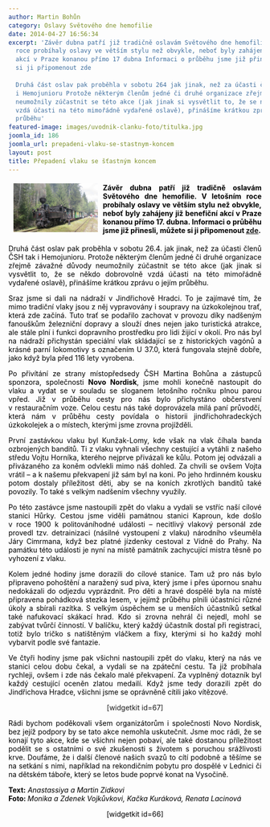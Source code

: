```yaml
---
author: Martin Bohůn
category: Oslavy Světového dne hemofilie
date: 2014-04-27 16:56:34
excerpt: 'Závěr dubna patří již tradičně oslavám Světového dne hemofilie V letošním
  roce probíhaly oslavy ve větším stylu než obvykle, neboť byly zahájeny již benefiční
  akcí v Praze konanou přímo 17 dubna Informaci o průběhu jsme již přinesli, můžete
  si ji připomenout zde

  Druhá část oslav pak proběhla v sobotu 264 jak jinak, než za účasti členů ČSH tak
  i Hemojunioru Protože některým členům jedné či druhé organizace zřejmě závažné důvody
  neumožnily zúčastnit se této akce (jak jinak si vysvětlit to, že se někdo dobrovolně
  vzdá účasti na této mimořádně vydařené oslavě), přinášíme krátkou zprávu o jejím
  průběhu'
featured-image: images/uvodnik-clanku-foto/titulka.jpg
joomla_id: 186
joomla_url: prepadeni-vlaku-se-stastnym-koncem
layout: post
title: Přepadení vlaku se šťastným koncem
---
```


<h4 style="text-align: justify;"><span style="color: #000000;"><span style="font-size: 1em;"><img src="images/uvodnik-clanku-foto/titulka.jpg" border="0" width="168" height="97" style="float: left; margin-left: 10px; margin-right: 10px;" />Závěr dubna patří již tradičně oslavám Světového dne hemofilie. V letošním roce probíhaly oslavy ve větším stylu než obvykle, neboť byly zahájeny již benefiční akcí v Praze konanou přímo 17. dubna. Informaci o průběhu jsme již přinesli, můžete si ji připomenout </span><a href="index.php/cs/clanky/185-andelsky-happening" title="Andělský happening" style="font-size: 1em;">zde</a><span style="font-size: 1em;">.</span></span></h4>
<p style="text-align: justify;"><span style="color: #000000;">Druhá část oslav pak proběhla v sobotu 26.4. jak jinak, než za účasti členů ČSH tak i Hemojunioru. Protože některým členům jedné či druhé organizace zřejmě závažné důvody neumožnily zúčastnit se této akce (jak jinak si vysvětlit to, že se někdo dobrovolně vzdá účasti na této mimořádně vydařené oslavě), přinášíme krátkou zprávu o jejím průběhu.</span></p>

<p style="text-align: justify;"><span style="text-align: justify; color: #000000;">Sraz jsme si dali na nádraží v Jindřichově Hradci. To je zajímavé tím, že mimo tradiční vlaky jsou z něj vypravovány i soupravy na úzkokolejnou trať, která zde začíná. Tuto trať se podařilo zachovat v provozu díky nadšeným fanouškům železniční dopravy a slouží dnes nejen jako turistická atrakce, ale stále plní i funkci dopravního prostředku pro lidi žijící v okolí. Pro nás byl na nádraží přichystán speciální vlak skládající se z historických vagónů a krásné parní lokomotivy s označením U 37.0, která fungovala stejně dobře, jako když byla před 116 lety vyrobena.</span></p>
<p style="text-align: justify;"><span style="color: #000000;">Po přivítání ze strany místopředsedy ČSH Martina Bohůna a zástupců sponzora, společnosti <strong>Novo Nordisk</strong>, jsme mohli konečně nastoupit do vlaku a vydat se v souladu se sloganem letošního ročníku plnou parou vpřed. Již v průběhu cesty pro nás bylo přichystáno občerstvení v restauračním voze. Celou cestu nás také doprovázela milá paní průvodčí, která nám v průběhu cesty povídala o historii jindřichohradeckých úzkokolejek a o místech, kterými jsme zrovna projížděli.</span></p>
<p style="text-align: justify;"><span style="color: #000000;">První zastávkou vlaku byl Kunžak-Lomy, kde však na vlak číhala banda ozbrojených banditů. Ti z vlaku vyhnali všechny cestující a vytáhli z našeho středu Vojtu Horníka, kterého nejprve přivázali ke kůlu. Potom jej odvázali a přivázaného za koněm odvlekli mimo náš dohled. Za chvíli se ovšem Vojta vrátil – a k našemu překvapení již sám byl na koni. Po jeho hrdinném kousku potom dostaly příležitost děti, aby se na koních zkrotlých banditů také povozily. To také s velkým nadšením všechny využily.</span></p>
<p style="text-align: justify;"><span style="color: #000000;">Po této zastávce jsme nastoupili zpět do vlaku a vydali se vstříc naší cílové stanici Hůrky. Cestou jsme viděli památnou stanici Kaproun, kde došlo v roce 1900 k politováníhodné události – necitlivý vlakový personál zde provedl tzv. detrainizaci (násilné vystoupení z vlaku) národního všeuměla Járy Cimrmana, když bez platné jízdenky cestoval z Vídně do Prahy. Na památku této události je nyní na místě památník zachycující mistra těsně po vyhození z vlaku.</span></p>
<p style="text-align: justify;"><span style="color: #000000;">Kolem jedné hodiny jsme dorazili do cílové stanice. Tam už pro nás bylo připraveno pohoštění a naražený sud piva, který jsme i přes úpornou snahu nedokázali do odjezdu vyprázdnit. Pro děti a hravé dospělé byla na místě připravena pohádková stezka lesem, v jejímž průběhu plnili účastníci různé úkoly a sbírali razítka. S velkým úspěchem se u menších účastníků setkal také nafukovací skákací hrad. Kdo si zrovna nehrál či nejedl, mohl se zabývat tvůrčí činností. V balíčku, který každý účastník dostal při registraci, totiž bylo tričko s natištěným vláčkem a fixy, kterými si ho každý mohl vybarvit podle své fantazie.</span></p>
<p style="text-align: justify;"><span style="color: #000000;">Ve čtyři hodiny jsme pak všichni nastoupili zpět do vlaku, který na nás ve stanici celou dobu čekal, a vydali se na zpáteční cestu. Ta již probíhala rychleji, ovšem i zde nás čekalo malé překvapení. Za vyplněný dotazník byl každý cestující oceněn zlatou medailí. Když jsme tedy dorazili zpět do Jindřichova Hradce, všichni jsme se oprávněně cítili jako vítězové.</span></p>
<p style="text-align: center;"><span>[widgetkit id=67]</span></p>
<p style="text-align: justify;"><span style="color: #000000;">Rádi bychom poděkovali všem organizátorům i společnosti Novo Nordisk, bez jejíž podpory by se tato akce nemohla uskutečnit. Jsme moc rádi, že se konají tyto akce, kde se všichni nejen pobaví, ale také dostanou příležitost podělit se s ostatními o své zkušenosti s životem s poruchou srážlivosti krve. Doufáme, že i další členové našich svazů to cítí podobně a těšíme se na setkání s nimi, například na rekondičním pobytu pro dospělé v Lednici či na dětském táboře, který se letos bude poprvé konat na Vysočině.</span></p>
<p style="text-align: justify;"><span style="color: #000000;"><strong>Text:</strong> <em>Anastassiya a Martin Zidkovi<br /></em></span><strong style="text-align: left;"><span style="color: #000000;">Foto:</span> </strong><span style="color: #000000;"><em style="text-align: left;">Monika a Zdenek Vojkůvkovi, Kačka Kuráková, Renata Lacinová</em></span></p>
<p style="text-align: center;"><span style="color: #000000;"><span>[widgetkit id=66]</span></span></p>
